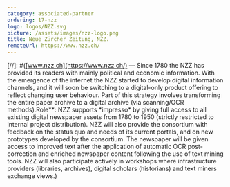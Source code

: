 ```yaml
---
category: associated-partner
ordering: 17-nzz
logo: logos/NZZ.svg
picture: /assets/images/nzz-logo.png
title: Neue Zürcher Zeitung, NZZ.
remoteUrl: https://www.nzz.ch/
---
```


[//]: #([www.nzz.ch](https://www.nzz.ch/) &mdash; Since 1780 the NZZ has provided its readers with mainly political and economic information. With the emergence of the internet the NZZ started to develop digital information channels, and it will soon be switching to a digital-only product offering to reflect changing user behaviour. Part of this strategy involves transforming the entire paper archive to a digital archive (via scanning/OCR methods).Role\**: NZZ supports *impresso\* by giving full access to all existing digital newspaper assets from 1780 to 1950 (strictly restricted to internal project distribution). NZZ will also provide the consortium with feedback on the status quo and needs of its current portals, and on new prototypes developed by the consortium. The newspaper will be given access to improved text after the application of automatic OCR post-correction and enriched newspaper content following the use of text mining tools. NZZ will also participate actively in workshops where infrastructure providers (libraries, archives), digital scholars (historians) and text miners exchange views.)
